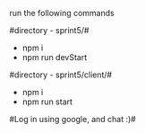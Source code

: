 run the following commands


#directory - sprint5/#
- npm i 
- npm run devStart

#directory - sprint5/client/#
- npm i
- npm run start

#Log in using google, and chat :)#

